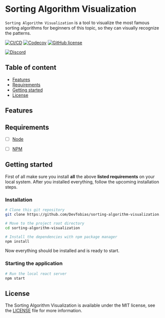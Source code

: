 # Sorting Algorithm Visualization

`Sorting Algorithm Visualization` is a tool to visualize the most famous sorting algorithms for beginners of this topic, so they can visually recognize the patterns.

[![CI/CD](https://github.com/devtobias/sorting-algorithm-visualization/workflows/CI/CD/badge.svg)](https://codecov.io/gh/devtobias/sorting-algorithm-visualization)
[![Codecov](https://img.shields.io/codecov/c/github/devtobias/sorting-algorithm-visualization)](https://codecov.io/gh/devtobias/sorting-algorithm-visualization)
[![GitHub license](https://img.shields.io/github/license/devtobias/sorting-algorithm-visualization)](https://github.com/DevTobias/sorting-algorithm-visualization/blob/main/LICENSE)

[![Discord](https://img.shields.io/discord/670656886382788608?logo=discord)](https://discord.gg/E72mnpj) 

## Table of content

* [Features](#features)
* [Requirements](#requirements)
* [Getting started](#getting-started)
* [License](#license)

## Features

## Requirements

- [ ] [Node](https://nodejs.org/en/)
- [ ] [NPM](https://www.npmjs.com/)


## Getting started

First of all make sure you install **all** the above **listed requirements** on your local system. After you installed everything, follow the upcoming installation steps.

### Installation

```bash
# Clone this git repository
git clone https://github.com/DevTobias/sorting-algorithm-visualization.git

# Move to the project root directory
cd sorting-algorithm-visualization

# Install the dependencies with npm package manager
npm install
```

Now everything should be installed and is ready to start.

### Starting the application
```bash
# Run the local react server
npm start
```

## License

The Sorting Algorithm Visualization is available under the MIT license, see the [LICENSE](https://github.com/DevTobias/sorting-algorithm-visualization/blob/main/LICENSE) file for more information.
